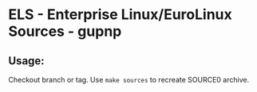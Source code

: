 # ELS - Enterprise Linux/EuroLinux Sources - gupnp
 
## Usage:
  Checkout branch or tag. Use `make sources` to recreate  SOURCE0 archive.
